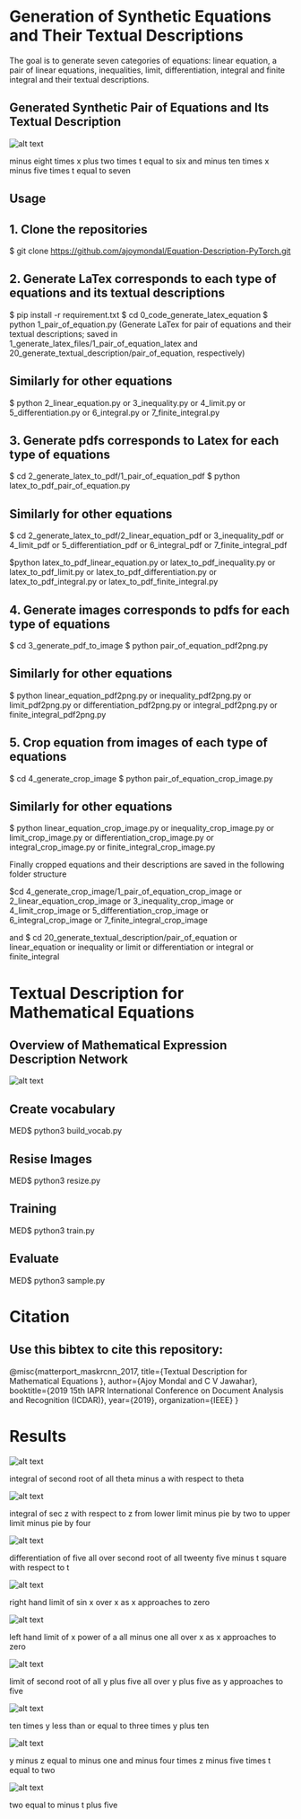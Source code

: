 # Generation of Synthetic Equations and Their Textual Descriptions

The goal is to generate seven categories of equations: linear equation, a pair of linear equations, inequalities, limit, differentiation, integral and finite integral and their textual descriptions.

## Generated Synthetic Pair of Equations and Its Textual Description

![alt text](image/pair_14.jpg)

minus eight times x plus two times t equal to six and minus ten times x minus five times t equal to seven


## Usage
## 1. Clone the repositories
 $ git clone https://github.com/ajoymondal/Equation-Description-PyTorch.git

## 2. Generate LaTex corresponds to each type of equations and its textual descriptions
$ pip install -r requirement.txt
$ cd 0_code_generate_latex_equation
$ python 1_pair_of_equation.py 
(Generate LaTex for pair of equations and their textual descriptions; saved in 1_generate_latex_files/1_pair_of_equation_latex and 20_generate_textual_description/pair_of_equation, respectively)

## Similarly for other equations 
$ python 2_linear_equation.py or 3_inequality.py or 4_limit.py or 5_differentiation.py or 6_integral.py or 7_finite_integral.py

## 3. Generate pdfs corresponds to Latex for each type of equations

$ cd 2_generate_latex_to_pdf/1_pair_of_equation_pdf
$ python latex_to_pdf_pair_of_equation.py

## Similarly for other equations
$ cd 2_generate_latex_to_pdf/2_linear_equation_pdf or 3_inequality_pdf or 4_limit_pdf or 5_differentiation_pdf or 6_integral_pdf or 7_finite_integral_pdf

$python latex_to_pdf_linear_equation.py or latex_to_pdf_inequality.py or latex_to_pdf_limit.py or latex_to_pdf_differentiation.py or latex_to_pdf_integral.py or latex_to_pdf_finite_integral.py

## 4. Generate images corresponds to pdfs for each type of equations
$ cd 3_generate_pdf_to_image
$ python pair_of_equation_pdf2png.py

## Similarly for other equations
$ python linear_equation_pdf2png.py or inequality_pdf2png.py or limit_pdf2png.py or differentiation_pdf2png.py or integral_pdf2png.py or finite_integral_pdf2png.py

## 5. Crop equation from images of each type of equations
$ cd 4_generate_crop_image
$ python pair_of_equation_crop_image.py

## Similarly for other equations
$ python linear_equation_crop_image.py or inequality_crop_image.py or limit_crop_image.py or differentiation_crop_image.py or integral_crop_image.py or finite_integral_crop_image.py

Finally cropped equations and their descriptions are saved in the following folder structure

$cd 4_generate_crop_image/1_pair_of_equation_crop_image or 2_linear_equation_crop_image or 3_inequality_crop_image or 4_limit_crop_image or 5_differentiation_crop_image or 6_integral_crop_image or 7_finite_integral_crop_image

and 
$ cd 20_generate_textual_description/pair_of_equation or linear_equation or inequality or limit or differentiation or integral or finite_integral 

# Textual Description for Mathematical Equations
## Overview of Mathematical Expression Description Network 
![alt text](image/model.png)

## Create vocabulary 
MED$ python3 build_vocab.py
## Resise Images
MED$ python3 resize.py
## Training 
MED$ python3 train.py
## Evaluate
MED$ python3 sample.py

# Citation

## Use this bibtex to cite this repository:

@misc{matterport_maskrcnn_2017,
  title={Textual Description for Mathematical Equations },
  author={Ajoy Mondal and C V Jawahar},
  booktitle={2019 15th IAPR International Conference on Document Analysis and Recognition (ICDAR)},
  year={2019},
  organization={IEEE}
}

# Results

![alt text](image/test_81275.jpg)

integral of second root of all theta minus a with respect to theta


![alt text](image/test_82913.jpg)

integral of sec z with respect to z from lower limit minus pie by two to upper limit minus pie by four


![alt text](image/test_75236.jpg)

differentiation of five all over second root of all tweenty five minus t square with respect to t


![alt text](image/test_71797.jpg)

right hand limit of sin x over x as x approaches to zero


![alt text](image/test_68305.jpg)

left hand limit of x power of a all minus one all over x as x approaches to zero

![alt text](image/test_68200.jpg)

limit of second root of all y plus five all over y plus five as y approaches to five

![alt text](image/test_64866.jpg)

ten times y less than or equal to three times y plus ten

![alt text](image/test_54959.jpg)

y minus z equal to minus one and minus four times z minus five times t equal to two

![alt text](image/test_56003.jpg)

two equal to minus t plus five
